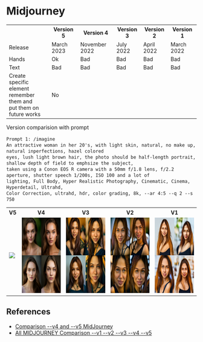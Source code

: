 # Midjourney

<table>
<tr>
<th></th>
<th>Version 5</th>
<th>Version 4</th>
<th>Version 3</th>
<th>Version 2</th>
<th>Version 1</th>
</tr>
<tr>
<td>Release</td>
<td>March 2023</td>
<td>November 2022</td>
<td>July 2022</td>
<td>April 2022</td>
<td>March 2022</td>
</tr>
<tr>
<td>Hands</td>
<td>Ok</td>
<td>Bad</td>
<td>Bad</td>
<td>Bad</td>
<td>Bad</td>
</tr>
<tr>
<td>Text</td>
<td>Bad</td>
<td>Bad</td>
<td>Bad</td>
<td>Bad</td>
<td>Bad</td>
</tr>
<tr>
<td>Create specific element<br/>remember them and<br/>put them on future works</td>
<td>No</td>
<td></td>
<td></td>
<td></td>
<td></td>
</tr>
<tr>

</tr>
</table>

Version comparision with prompt

```
Prompt 1: /imagine
An attractive woman in her 20's, with light skin, natural, no make up, natural inperfections, hazel colored 
eyes, lush light brown hair, the photo should be half-length portrait, shallow depth of field to emphsize the subject, 
taken using a Conon EOS R camera with a 50mm f/1.8 lens, f/2.2 aperture, shutter speech 1/200s, ISO 100 and a lot of 
lighting, Full Body, Hyper Realistic Photography, Cinematic, Cinema, Hyperdetail, Ultrahd,
Color Correction, ultrahd, hdr, color grading, 8k, --ar 4:5 --q 2 --s 750
```

<table>
<th><center>V5</center></th>
<th><center>V4</center></th>
<th><center>V3</center></th>
<th><center>V2</center></th>
<th><center>V1</center></th>
</tr>
<tr>
<td><img src="mid_v5_p1.png" height="200"/></td>
<td><img src="mid_v4_p1.png" height="200"/></td>
<td><img src="mid_v3_p1.png" height="200"/></td>
<td><img src="mid_v2_p1.png" height="200"/></td>
<td><img src="mid_v1_p1.webp" height="200"/></td>
</tr>
</table>

## References

* [Comparison --v4 and --v5 MidJourney](https://www.youtube.com/watch?v=laZX2JBxSas&ab_channel=ITrepeat)
* [All MIDJOURNEY Comparison --v1 --v2 --v3 --v4 --v5](https://www.youtube.com/watch?v=y_GGw4dglVU&ab_channel=ITrepeat)
